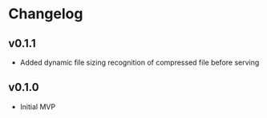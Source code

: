 # Changelog

## v0.1.1
  * Added dynamic file sizing recognition of compressed file before serving

## v0.1.0
  * Initial MVP
